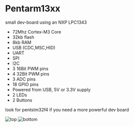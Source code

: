 # Pentarm13xx

small dev-board using an NXP LPC1343


* 72Mhz Cortex-M3 Core
* 32kb flash
* 8kb RAM
* USB (CDC,MSC,HID)
* UART
* SPI
* I2C
* 3 16Bit PWM pins
* 4 32Bit PWM pins
* 3 ADC pins
* 18 GPIO pins
* Powered from USB, 5V or 3.3V supply
* 2 LEDs
* 2 Buttons

look for pentstm32f4 if you need a more powerful dev board

![top](/sebseb7/pentarm13xx/raw/master/top.png)
![bottom](/sebseb7/pentarm13xx/raw/master/bottom.png)

